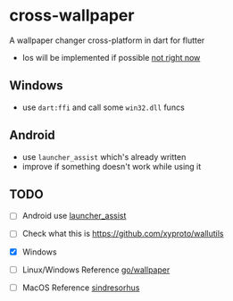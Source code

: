 # cross-wallpaper
A wallpaper changer cross-platform in dart for flutter

* Ios will be implemented if possible [not right now](https://stackoverflow.com/questions/50598159/swift-change-iphone-background)

## Windows

* use `dart:ffi` and call some `win32.dll` funcs

## Android

* use `launcher_assist` which's already written
* improve if something doesn't work while using it

## TODO

* [ ] Android use [launcher_assist](https://github.com/hathibelagal-dev/launcher-assist-for-flutter/blob/master/android/src/main/java/com/progur/launcherassist/LauncherAssistPlugin.java#L58)
* [ ] Check what this is https://github.com/xyproto/wallutils
* [x] Windows
* [ ] Linux/Windows Reference [go/wallpaper](https://github.com/reujab/wallpaper)
* [ ] MacOS Reference [sindresorhus](https://github.com/sindresorhus/macos-wallpaper)

